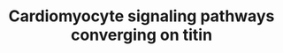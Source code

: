 ---
annotations:
- id: CL:0000746
  parent: native cell
  type: Cell Type Ontology
  value: cardiac muscle cell
- id: PW:0000006
  parent: signaling pathway
  type: Pathway Ontology
  value: Ras superfamily mediated signaling pathway
- id: PW:0000003
  parent: signaling pathway
  type: Pathway Ontology
  value: signaling pathway
authors:
- Bep3.14e
- Isa Leenders
- Snnrrdc
- Jmillanacosta
- Egonw
- Eweitz
citedin: ''
communities: []
description: Involvement of titin in cardiomyocyte signaling pathways and its effect
  on protein quality control pathways as well as hypertrophic signaling within a cardiomyocyte.
last-edited: 2024-02-22
ndex: null
organisms:
- Homo sapiens
redirect_from:
- /index.php/Pathway:WP5344
- /instance/WP5344
- /instance/WP5344_r128794
revision: r128794
schema-jsonld:
- '@context': https://schema.org/
  '@id': https://wikipathways.github.io/pathways/WP5344.html
  '@type': Dataset
  creator:
    '@type': Organization
    name: WikiPathways
  description: Involvement of titin in cardiomyocyte signaling pathways and its effect
    on protein quality control pathways as well as hypertrophic signaling within a
    cardiomyocyte.
  keywords:
  - 3',5'-cyclic AMP
  - 3',5'-cyclic GMP
  - ADRB1
  - ADRB2
  - ANKRD1
  - ANKRD2
  - ANKRD23
  - ATP
  - Adenylyl cyclase
  - CAMK2A
  - CRYAB
  - CSRP3
  - Ca2+
  - Capn1
  - FHL1
  - FHL2
  - GPCR
  - GTP(4 - )
  - GUCD1
  - GUCY1B1
  - MAP2K1
  - MAP2K2
  - MAPK1
  - MDM2
  - MYPN
  - NBR1
  - 'NO'
  - NPR1
  - NUP62
  - PLCZ1
  - PRKACA
  - PRKACB
  - PRKACG
  - PRKAR1A
  - PRKCA
  - PRKG2
  - RAF1
  - RAS
  - SRF
  - TCAP
  - TRIM55
  - TRIM63
  - TTN
  license: CC0
  name: Cardiomyocyte signaling pathways converging on titin
seo: CreativeWork
title: Cardiomyocyte signaling pathways converging on titin
wpid: WP5344
---